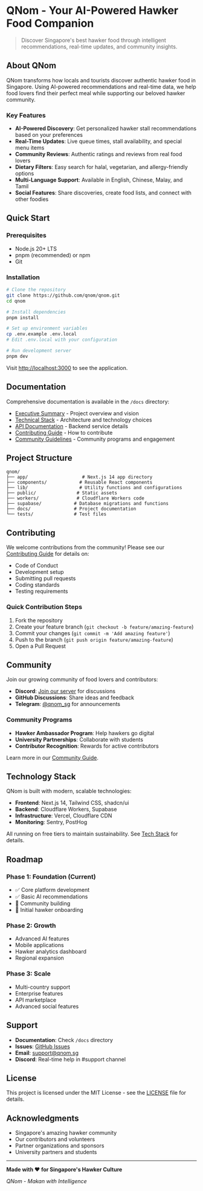 # QNom - Your AI-Powered Hawker Food Companion

> Discover Singapore's best hawker food through intelligent recommendations, real-time updates, and community insights.

## About QNom

QNom transforms how locals and tourists discover authentic hawker food in Singapore. Using AI-powered recommendations and real-time data, we help food lovers find their perfect meal while supporting our beloved hawker community.

### Key Features

- **AI-Powered Discovery**: Get personalized hawker stall recommendations based on your preferences
- **Real-Time Updates**: Live queue times, stall availability, and special menu items
- **Community Reviews**: Authentic ratings and reviews from real food lovers
- **Dietary Filters**: Easy search for halal, vegetarian, and allergy-friendly options
- **Multi-Language Support**: Available in English, Chinese, Malay, and Tamil
- **Social Features**: Share discoveries, create food lists, and connect with other foodies

## Quick Start

### Prerequisites

- Node.js 20+ LTS
- pnpm (recommended) or npm
- Git

### Installation

```bash
# Clone the repository
git clone https://github.com/qnom/qnom.git
cd qnom

# Install dependencies
pnpm install

# Set up environment variables
cp .env.example .env.local
# Edit .env.local with your configuration

# Run development server
pnpm dev
```

Visit [http://localhost:3000](http://localhost:3000) to see the application.

## Documentation

Comprehensive documentation is available in the `/docs` directory:

- [Executive Summary](docs/EXECUTIVE_SUMMARY.md) - Project overview and vision
- [Technical Stack](docs/development/TECH_STACK.md) - Architecture and technology choices
- [API Documentation](docs/development/API.md) - Backend service details
- [Contributing Guide](docs/CONTRIBUTING.md) - How to contribute
- [Community Guidelines](docs/operations/COMMUNITY.md) - Community programs and engagement

## Project Structure

```
qnom/
├── app/                    # Next.js 14 app directory
├── components/            # Reusable React components
├── lib/                   # Utility functions and configurations
├── public/               # Static assets
├── workers/              # Cloudflare Workers code
├── supabase/            # Database migrations and functions
├── docs/                # Project documentation
└── tests/               # Test files
```

## Contributing

We welcome contributions from the community! Please see our [Contributing Guide](docs/CONTRIBUTING.md) for details on:

- Code of Conduct
- Development setup
- Submitting pull requests
- Coding standards
- Testing requirements

### Quick Contribution Steps

1. Fork the repository
2. Create your feature branch (`git checkout -b feature/amazing-feature`)
3. Commit your changes (`git commit -m 'Add amazing feature'`)
4. Push to the branch (`git push origin feature/amazing-feature`)
5. Open a Pull Request

## Community

Join our growing community of food lovers and contributors:

- **Discord**: [Join our server](https://discord.gg/qnom) for discussions
- **GitHub Discussions**: Share ideas and feedback
- **Telegram**: [@qnom_sg](https://t.me/qnom_sg) for announcements

### Community Programs

- **Hawker Ambassador Program**: Help hawkers go digital
- **University Partnerships**: Collaborate with students
- **Contributor Recognition**: Rewards for active contributors

Learn more in our [Community Guide](docs/operations/COMMUNITY.md).

## Technology Stack

QNom is built with modern, scalable technologies:

- **Frontend**: Next.js 14, Tailwind CSS, shadcn/ui
- **Backend**: Cloudflare Workers, Supabase
- **Infrastructure**: Vercel, Cloudflare CDN
- **Monitoring**: Sentry, PostHog

All running on free tiers to maintain sustainability. See [Tech Stack](docs/development/TECH_STACK.md) for details.

## Roadmap

### Phase 1: Foundation (Current)
- ✅ Core platform development
- ✅ Basic AI recommendations
- 🔄 Community building
- 🔄 Initial hawker onboarding

### Phase 2: Growth
- Advanced AI features
- Mobile applications
- Hawker analytics dashboard
- Regional expansion

### Phase 3: Scale
- Multi-country support
- Enterprise features
- API marketplace
- Advanced social features

## Support

- **Documentation**: Check `/docs` directory
- **Issues**: [GitHub Issues](https://github.com/qnom/qnom/issues)
- **Email**: support@qnom.sg
- **Discord**: Real-time help in #support channel

## License

This project is licensed under the MIT License - see the [LICENSE](LICENSE) file for details.

## Acknowledgments

- Singapore's amazing hawker community
- Our contributors and volunteers
- Partner organizations and sponsors
- University partners and students

---

**Made with ❤️ for Singapore's Hawker Culture**

*QNom - Makan with Intelligence*
